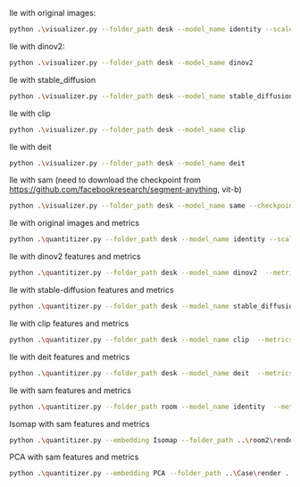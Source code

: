 lle with original images:
```bash
python .\visualizer.py --folder_path desk --model_name identity --scaler StandardScaler
```

lle with dinov2:
```bash
python .\visualizer.py --folder_path desk --model_name dinov2 
```

lle with stable_diffusion 
```bash
python .\visualizer.py --folder_path desk --model_name stable_diffusion 
```

lle with clip
```bash
python .\visualizer.py --folder_path desk --model_name clip 
```

lle with deit
```bash
python .\visualizer.py --folder_path desk --model_name deit 
```

lle with sam (need to download the checkpoint from https://github.com/facebookresearch/segment-anything, vit-b)
```bash
python .\visualizer.py --folder_path desk --model_name same --checkpoint_path 'path/to/checkpoint_sam' 
```

lle with original images and metrics
```bash
python .\quantitizer.py --folder_path desk --model_name identity --scaler StandardScaler --metrics spearman_correlation pearson_correlation continuity trustworthiness
```

lle with dinov2 features and metrics
```bash
python .\quantitizer.py --folder_path desk --model_name dinov2  --metrics spearman_correlation pearson_correlation continuity trustworthiness
```

lle with stable-diffusion features and metrics
```bash
python .\quantitizer.py --folder_path desk --model_name stable_diffusion  --metrics spearman_correlation pearson_correlation continuity trustworthiness
```

lle with clip features and metrics
```bash
python .\quantitizer.py --folder_path desk --model_name clip  --metrics spearman_correlation pearson_correlation continuity trustworthiness
```

lle with deit features and metrics
```bash
python .\quantitizer.py --folder_path desk --model_name deit  --metrics spearman_correlation pearson_correlation continuity trustworthiness
```

lle with sam features and metrics
```bash
python .\quantitizer.py --folder_path room --model_name identity  --metrics spearman_correlation pearson_correlation continuity trustworthiness
```

Isomap with sam features and metrics
```bash
python .\quantitizer.py --embedding Isomap --folder_path ..\room2\render --model_name identity dinov2 stable_diffusion clip deit sam --metrics spearman_correlation pearson_correlation continuity trustworthiness
```

PCA with sam features and metrics
```bash
python .\quantitizer.py --embedding PCA --folder_path ..\Case\render ..\Desk_food\render ..\Excavator\render ..\Rhino\render ..\room2\render desk room --model_name identity dinov2 stable_diffusion clip deit sam --metrics spearman_correlation pearson_correlation continuity trustworthiness
```